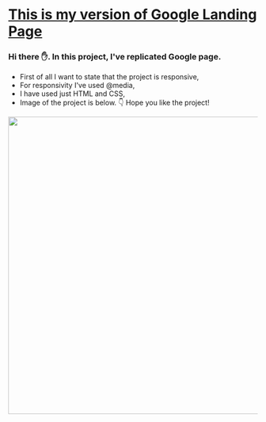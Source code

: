 # [This is my version of Google Landing Page](https://musatirgithub.github.io/GoogleLandingPage/)
<h3>Hi there ✋. In this project, I've replicated Google page.</h3>
<ul>
  <li>First of all I want to state that the project is responsive,</li>
  <li>For responsivity I've used @media,</li>
  <li>I have used just HTML and CSS,</li>
  <li>Image of the project is below. 👇 Hope you like the project! </li>
</ul>  
<div class="pics">
  <img src="https://musatirgithub.github.io/GoogleLandingPage/GoogleLandingPage.jpg" width="600px">
</div>
